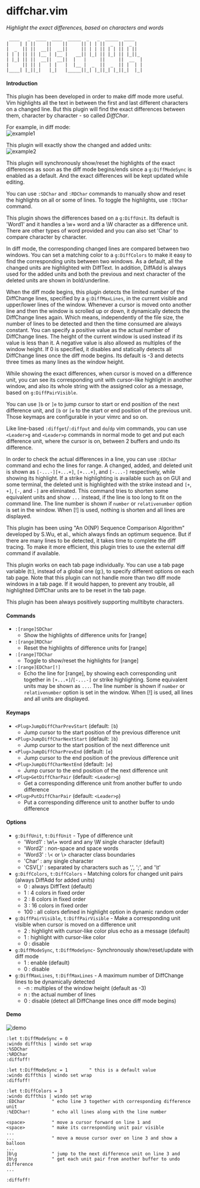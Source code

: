 # diffchar.vim
*Highlight the exact differences, based on characters and words*
```
 ____   _  ____  ____  _____  _   _  _____  ____   
|    | | ||    ||    ||     || | | ||  _  ||  _ |  
|  _  || ||  __||  __||     || | | || | | || | ||  
| | | || || |__ | |__ |   __|| |_| || |_| || |_||_ 
| |_| || ||  __||  __||  |   |     ||     ||  __  |
|     || || |   | |   |  |__ |  _  ||  _  || |  | |
|____| |_||_|   |_|   |_____||_| |_||_| |_||_|  |_|
```

#### Introduction

This plugin has been developed in order to make diff mode more useful. Vim
highlights all the text in between the first and last different characters on
a changed line. But this plugin will find the exact differences between them,
character by character - so called *DiffChar*.

For example, in diff mode:  
![example1](example1.png)

This plugin will exactly show the changed and added units:  
![example2](example2.png)

This plugin will synchronously show/reset the highlights of the exact
differences as soon as the diff mode begins/ends since a `g:DiffModeSync` is
enabled as a default. And the exact differences will be kept updated while
editing.  

You can use `:SDChar` and `:RDChar` commands to manually show and reset the
highlights on all or some of lines. To toggle the highlights, use `:TDChar` 
command.

This plugin shows the differences based on a `g:DiffUnit`. Its default is
'Word1' and it handles a \w\+ word and a \W character as a difference unit.
There are other types of word provided and you can also set 'Char' to compare
character by character.

In diff mode, the corresponding changed lines are compared between two
windows. You can set a matching color to a `g:DiffColors` to make it easy to
find the corresponding units between two windows. As a default, all the
changed units are highlighted with DiffText. In addition, DiffAdd is always
used for the added units and both the previous and next character of the
deleted units are shown in bold/underline.

When the diff mode begins, this plugin detects the limited number of the
DiffChange lines, specified by a `g:DiffMaxLines`, in the current visible and
upper/lower lines of the window. Whenever a cursor is moved onto another line
and then the window is scrolled up or down, it dynamically detects the
DiffChange lines again. Which means, independently of the file size, the
number of lines to be detected and then the time consumed are always constant.
You can specify a positive value as the actual number of DiffChange lines.
The height of the current window is used instead if its value is less than it.
A negative value is also allowed as multiples of the window height. If 0 is
specified, it disables and statically detects all DiffChange lines once the
diff mode begins. Its default is -3 and detects three times as many lines as
the window height.

While showing the exact differences, when cursor is moved on a difference
unit, you can see its corresponding unit with cursor-like highlight in another
window, and also its whole string with the assigned color as a message,
based on `g:DiffPairVisible`.

You can use `]b` or `]e` to jump cursor to start or end position of the next
difference unit, and `[b` or `[e` to the start or end position of the previous
unit. Those keymaps are configurable in your vimrc and so on.

Like line-based `:diffget`/`:diffput` and `do`/`dp` vim commands, you can use
`<Leader>g` and `<Leader>p` commands in normal mode to get and put each
difference unit, where the cursor is on, between 2 buffers and undo its
difference.

In order to check the actual differences in a line, you can use `:EDChar`
command and echo the lines for range. A changed, added, and deleted unit is
shown as `[-...-][+...+]`, `[+...+]`, and `[-...-]` respectively, while showing its
highlight. If a strike highlighting is available such as on GUI and some
terminal, the deleted unit is highlighted with the strike instead and `[+`, `+]`,
`[-`, and `-]` are eliminated. This command tries to shorten some equivalent units
and show `...` instead, if the line is too long to fit on the command line.
The line number is shown if `number` or `relativenumber` option is set in the
window. When [!] is used, nothing is shorten and all lines are displayed.

This plugin has been using "An O(NP) Sequence Comparison Algorithm" developed
by S.Wu, et al., which always finds an optimum sequence. But if there are many
lines to be detected, it takes time to complete the diff tracing. To make it
more efficient, this plugin tries to use the external diff command if
available.

This plugin works on each tab page individually. You can use a tab page
variable (t:), instead of a global one (g:), to specify different options on
each tab page. Note that this plugin can not handle more than two diff mode
windows in a tab page. If it would happen, to prevent any trouble, all
highlighted DiffChar units are to be reset in the tab page.

This plugin has been always positively supporting mulltibyte characters.

#### Commands

* `:[range]SDChar`
  * Show the highlights of difference units for [range]
* `:[range]RDChar`
  * Reset the highlights of difference units for [range]
* `:[range]TDChar`
  * Toggle to show/reset the highlights for [range]
* `:[range]EDChar[!]`
  * Echo the line for [range], by showing each corresponding unit together
    in `[+...+]`/`[-...-]` or strike highlighting. Some equivalent units may be
    shown as `...`. The line number is shown if `number` or `relativenumber`
    option is set in the window. When [!] is used, all lines and all units
    are displayed.

#### Keymaps

* `<Plug>JumpDiffCharPrevStart` (default: `[b`)
  * Jump cursor to the start position of the previous difference unit
* `<Plug>JumpDiffCharNextStart` (default: `]b`)
  * Jump cursor to the start position of the next difference unit
* `<Plug>JumpDiffCharPrevEnd` (default: `[e`)
  * Jump cursor to the end position of the previous difference unit
* `<Plug>JumpDiffCharNextEnd` (default: `]e`)
  * Jump cursor to the end position of the next difference unit
* `<Plug>GetDiffCharPair` (default: `<Leader>g`)
  * Get a corresponding difference unit from another buffer to undo difference
* `<Plug>PutDiffCharPair` (default: `<Leader>p`)
  * Put a corresponding difference unit to another buffer to undo difference

#### Options

* `g:DiffUnit`, `t:DiffUnit` - Type of difference unit
  * 'Word1'  : \w\\+ word and any \W single character (default)
  * 'Word2'  : non-space and space words
  * 'Word3'  : \\< or \\> character class boundaries
  * 'Char'   : any single character
  * 'CSV(,)' : separated by characters such as ',', ';', and '\t'
* `g:DiffColors`, `t:DiffColors` - Matching colors for changed unit pairs (always DiffAdd for added units)
  * 0   : always DiffText (default)
  * 1   : 4 colors in fixed order
  * 2   : 8 colors in fixed order
  * 3   : 16 colors in fixed order
  * 100 : all colors defined in highlight option in dynamic random order
* `g:DiffPairVisible`, `t:DiffPairVisible` - Make a corresponding unit visible when cursor is moved on a difference unit
  * 2 : highlight with cursor-like color plus echo as a message (default)
  * 1 : highlight with cursor-like color
  * 0 : disable
* `g:DiffModeSync`, `t:DiffModeSync`- Synchronously show/reset/update with diff mode
  * 1 : enable (default)
  * 0 : disable
* `g:DiffMaxLines`, `t:DiffMaxLines` - A maximum number of DiffChange lines to be dynamically detected
  * -n : multiples of the window height (default as -3)
  * n  : the actual number of lines
  * 0  : disable (detect all DiffChange lines once diff mode begins)

#### Demo

![demo](demo.gif)
```viml
:let t:DiffModeSync = 0
:windo diffthis | windo set wrap
:%SDChar
:%RDChar
:diffoff!

:let t:DiffModeSync = 1        " this is a default value
:windo diffthis | windo set wrap
:diffoff!

:let t:DiffColors = 3
:windo diffthis | windo set wrap
:EDChar          " echo line 3 together with corresponding difference unit
:%EDChar!        " echo all lines along with the line number

<space>          " move a cursor forward on line 1 and
<space>          " make its corresponding unit pair visible
...
...              " move a mouse cursor over on line 3 and show a balloon
...
]b\g             " jump to the next difference unit on line 3 and
]b\g             " get each unit pair from another buffer to undo difference
...

:diffoff!
```
